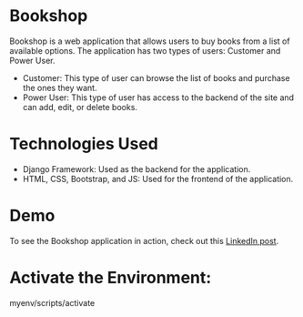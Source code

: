 # Bookshop
Bookshop is a web application that allows users to buy books from a list of available options. The application has two types of users: Customer and Power User.

* Customer: This type of user can browse the list of books and purchase the ones they want.
* Power User: This type of user has access to the backend of the site and can add, edit, or delete books.
# Technologies Used
* Django Framework: Used as the backend for the application.
* HTML, CSS, Bootstrap, and JS: Used for the frontend of the application.

# Demo
To see the Bookshop application in action, check out this [LinkedIn post](https://www.linkedin.com/feed/update/urn:li:activity:7016147615813677056/).

# Activate the Environment:
myenv/scripts/activate
